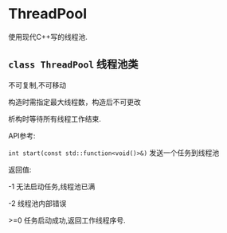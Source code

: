 # ThreadPool

使用现代C++写的线程池.

## `class ThreadPool` 线程池类

不可复制,不可移动

构造时需指定最大线程数，构造后不可更改

析构时等待所有线程工作结束.

API参考:

`int start(const std::function<void()>&)` 发送一个任务到线程池

返回值:

-1 无法启动任务,线程池已满

-2 线程池内部错误

\>=0 任务启动成功,返回工作线程序号.
